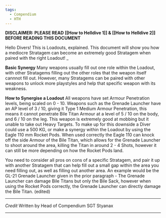 ```yaml
---
tags:
  - Compendium
  - HTH
---
```

**DISCLAIMER: PLEASE READ** 
**[[How to Helldive 1]] & [[How to Helldive 2]]**
**BEFORE READING THIS DOCUMENT** 

Hello Divers! This is Loadouts, explained. This document will show you how a mediocre Stratagem can become an extremely good Stratagem when paired with the right Loadout! _

**Basic Synergy**
Many weapons usually fill out one role within the Loadout, with other Stratagems filling out the other roles that the weapon itself cannnot fill out. However, many Stratagems can be paired with other weapons to unlock more playstyles and help that specific weapon with its weakness. 

**How to Synergise a Loadout**
All weapons have set Armour Penetration levels, being scaled on 0 - 10. Weapons such as the Grenade Launcher have an AP level of 3 / 10, giving it Type 1 Medium Armour Penetration, this means it cannot penetrate Bile Titan Armour at a level of 5 / 10 on the body, and 6 / 10 on the leg. This weapon is extremely good at mobbing but it unable to take out Heavy Targets. To make up for this downside a Diver could use a 500 KG, or make a synergy within the Loadout by using the Eagle 110 mm Rocket Pods. When used correctly the Eagle 110 can knock off the side Armour of the Bile Titan, which allows for the Grenade Launcher to shoot around the area, killing the Titan in around 2 - 4 Shots, however it can still be more depending on how the Rocket Pods land. 

You need to consider all pros on cons of a specific Stratagem, and pair it up with another Stratagem that can help fill out a small gap within the area you need filling out, as well as filling out another area. An example would be the GL-21 Grenade Launcher given in the prior paragraph - The Grenade Launcher can damage Bile Titans but only the Bile Sack, however when using the Rocket Pods correctly, the Grenade Launcher can directly damage the Bile Titan. (edited)

***
*Credit*
Written by Head of Compendium SGT Styanax 
***